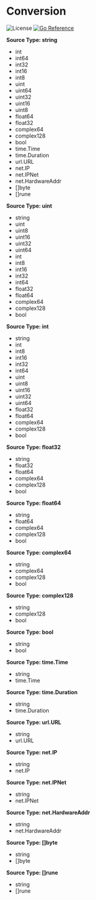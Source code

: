 # Conversion

![License](https://img.shields.io/badge/license-MIT-blue.svg)
[![Go Reference](https://pkg.go.dev/badge/github.com/wernerstrydom/conversion.svg)](https://pkg.go.dev/github.com/wernerstrydom/conversion)

**Source Type: string**
- int
- int64
- int32
- int16
- int8
- uint
- uint64
- uint32
- uint16
- uint8
- float64
- float32
- complex64
- complex128
- bool
- time.Time
- time.Duration
- url.URL
- net.IP
- net.IPNet
- net.HardwareAddr
- []byte
- []rune

**Source Type: uint**
- string
- uint
- uint8
- uint16
- uint32
- uint64
- int
- int8
- int16
- int32
- int64
- float32
- float64
- complex64
- complex128
- bool

**Source Type: int**
- string
- int
- int8
- int16
- int32
- int64
- uint
- uint8
- uint16
- uint32
- uint64
- float32
- float64
- complex64
- complex128
- bool

**Source Type: float32**
- string
- float32
- float64
- complex64
- complex128
- bool

**Source Type: float64**
- string
- float64
- complex64
- complex128
- bool

**Source Type: complex64**
- string
- complex64
- complex128
- bool

**Source Type: complex128**
- string
- complex128
- bool

**Source Type: bool**
- string
- bool

**Source Type: time.Time**
- string
- time.Time

**Source Type: time.Duration**
- string
- time.Duration

**Source Type: url.URL**
- string
- url.URL

**Source Type: net.IP**
- string
- net.IP

**Source Type: net.IPNet**
- string
- net.IPNet

**Source Type: net.HardwareAddr**
- string
- net.HardwareAddr

**Source Type: []byte**
- string
- []byte

**Source Type: []rune**
- string
- []rune
